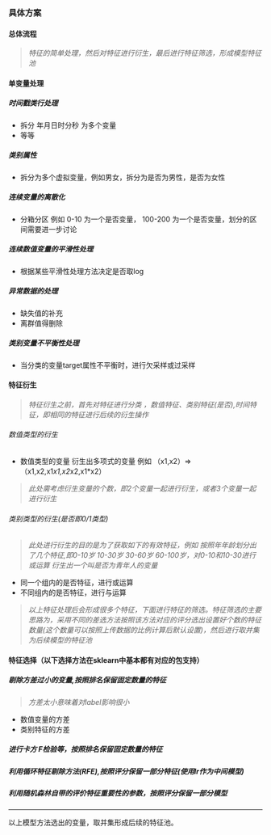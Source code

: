 ### 具体方案
#### 总体流程
> *特征的简单处理，然后对特征进行衍生，最后进行特征筛选，形成模型特征池*
#### 单变量处理
##### 时间戳类行处理
+ 拆分 年月日时分秒 为多个变量
+ 等等

##### 类别属性
+ 拆分为多个虚拟变量，例如男女，拆分为是否为男性，是否为女性

##### 连续变量的离散化
+ 分箱分区  例如 0-10 为一个是否变量， 100-200 为一个是否变量，划分的区间需要进一步讨论

##### 连续数值变量的平滑性处理
+ 根据某些平滑性处理方法决定是否取log

##### 异常数据的处理
+ 缺失值的补充
+ 离群值得删除

##### 类别变量不平衡性处理
+ 当分类的变量target属性不平衡时，进行欠采样或过采样


#### 特征衍生
> *特征衍生之前，首先对特征进行分类 ，数值特征、类别特征(是否),时间特征，即相同的特征进行后续的衍生操作*     
###### 数值类型的衍生
+ 数值类型的变量 衍生出多项式的变量 例如 （x1,x2）=> （x1,x2,x1*x1,x2*x2,x1*x2）  

> *此处需考虑衍生变量的个数，即2个变量一起进行衍生，或者3个变量一起进行衍生*

###### 类别类型的衍生(是否即0/1类型)
> *此处进行衍生的目的是为了获取如下的有效特征，例如 按照年年龄划分出了几个特征,即0-10岁 10-30岁 30-60岁 60-100岁，对0-10和10-30进行或运算 衍生出一个叫是否为青年人的变量*

+ 同一个组内的是否特征，进行或运算
+ 不同组内的是否特征，进行与运算

> *以上特征处理后会形成很多个特征，下面进行特征的筛选。特征筛选的主要思路为，采用不同的差选方法按照该方法对应的评分选出设置好个数的特征数量(这个数量可以按照上传数据的比例计算后默认设置)，然后进行取并集为后续模型的特征池*

#### 特征选择（以下选择方法在sklearn中基本都有对应的包支持）

##### 剔除方差过小的变量,按照排名保留固定数量的特征
> *方差太小意味着对label影响很小*
+  数值变量的方差
+  类别特征的方差

##### 进行卡方 F检验等，按照排名保留固定数量的特征
##### 利用循环特征剔除方法(RFE),按照评分保留一部分特征(使用lr作为中间模型)
##### 利用随机森林自带的评价特征重要性的参数，按照评分保留一部分模型
-----------
以上模型方法选出的变量，取并集形成后续的特征池。
